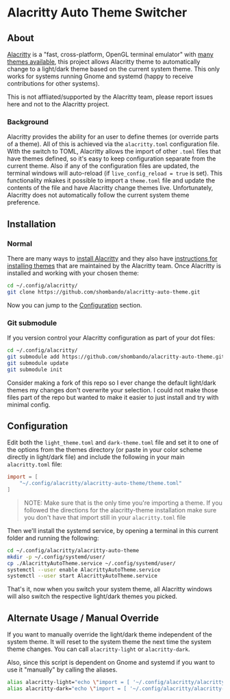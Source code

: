 # Alacritty Auto Theme Switcher

## About
[Alacritty](https://alacritty.org/) is a "fast, cross-platform, OpenGL terminal emulator" with [many themes available](https://github.com/alacritty/alacritty-theme), this project allows Alacritty theme to automatically change to a light/dark theme based on the current system theme. This only works for systems running Gnome and systemd (happy to receive contributions for other systems). 

This is not affliated/supported by the Alacritty team, please report issues here and not to the Alacritty project.

### Background
Alacritty provides the ability for an user to define themes (or override parts of a theme). All of this is achieved via the `alacritty.toml` configuration file. With the switch to TOML, Alacritty allows the import of other `.toml` files that have themes defined, so it's easy to keep configuration separate from the current theme. Also if any of the configuration files are updated, the terminal windows will auto-reload (if `live_config_reload = true` is set). This functionality mkakes it possible to import a `theme.toml` file and update the contents of the file and have Alacritty change themes live. Unfortunately, Alacritty does not automatically follow the current system theme preference. 

## Installation

### Normal
There are many ways to [install Alacritty](https://github.com/alacritty/alacritty/blob/master/INSTALL.md) and they also have [instructions for installing themes](https://github.com/alacritty/alacritty-theme?tab=readme-ov-file#installation) that are maintained by the Alacritty team. Once Alacritty is installed and working with your chosen theme: 
``` sh
cd ~/.config/alacritty/
git clone https://github.com/shombando/alacritty-auto-theme.git
```

Now you can jump to the [Configuration](#Configuration) section.

### Git submodule
If you version control your Alacritty configuration as part of your dot files:
``` sh
cd ~/.config/alacritty/
git submodule add https://github.com/shombando/alacritty-auto-theme.git
git submodule update
git submodule init
```
Consider making a fork of this repo so I ever change the default light/dark themes my changes don't overwrite your selection. I could not make those files part of the repo but wanted to make it easier to just install and try with minimal config.

## Configuration
Edit both the `light_theme.toml` and `dark-theme.toml` file and set it to one of the options from the themes directory (or paste in your color scheme directly in light/dark file) and include the following in your main `alacritty.toml` file:
```toml
import = [
    "~/.config/alacritty/alacritty-auto-theme/theme.toml"
]
```
>NOTE: Make sure that is the only time you're importing a theme. If you followed the directions for the alacritty-theme installation make sure you don't have that import still in your `alacritty.toml` file

Then we'll install the systemd service, by opening a terminal in this current folder and running the following:
``` sh
cd ~/.config/alacritty/alacritty-auto-theme
mkdir -p ~/.config/systemd/user/
cp ./AlacrittyAutoTheme.service ~/.config/systemd/user/
systemctl --user enable AlacrittyAutoTheme.service
systemctl --user start AlacrittyAutoTheme.service
```
That's it, now when you switch your system theme, all Alacritty windows will also switch the respective light/dark themes you picked.

## Alternate Usage / Manual Override
If you want to manually override the light/dark theme independent of the system theme. It will reset to the system theme the next time the system theme changes. You can call `alacritty-light` or `alacritty-dark`.

Also, since this script is dependent on Gnome and systemd if you want to use it "manually" by calling the aliases.

``` sh
alias alacritty-light="echo \"import = [ '~/.config/alacritty/alacritty-auto-theme/light_theme.toml' ]\" > ~/.config/alacritty/alacritty-auto-theme/theme.toml"
alias alacritty-dark="echo \"import = [ '~/.config/alacritty/alacritty-auto-theme/dark_theme.toml' ]\" > ~/.config/alacritty/alacritty-auto-theme/theme.toml"
```

